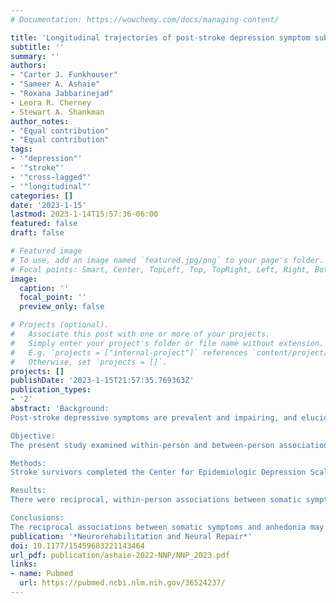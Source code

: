 ```yaml
---
# Documentation: https://wowchemy.com/docs/managing-content/

title: 'Longitudinal trajectories of post-stroke depression symptom subgroups'
subtitle: ''
summary: ''
authors:
- "Carter J. Funkhouser"
- "Sameer A. Ashaie"
- "Roxana Jabbarinejad"
- Leora R. Cherney
- Stewart A. Shankman
author_notes:
- "Equal contribution"
- "Equal contribution"
tags:
- '"depression"'
- '"stroke"'
- '"cross-lagged"'
- '"longitudinal"'
categories: []
date: '2023-1-15'
lastmod: 2023-1-14T15:57:36-06:00
featured: false
draft: false

# Featured image
# To use, add an image named `featured.jpg/png` to your page's folder.
# Focal points: Smart, Center, TopLeft, Top, TopRight, Left, Right, BottomLeft, Bottom, BottomRight.
image:
  caption: ''
  focal_point: ''
  preview_only: false

# Projects (optional).
#   Associate this post with one or more of your projects.
#   Simply enter your project's folder or file name without extension.
#   E.g. `projects = ["internal-project"]` references `content/project/deep-learning/index.md`.
#   Otherwise, set `projects = []`.
projects: []
publishDate: '2023-1-15T21:57:35.769363Z'
publication_types:
- '2'
abstract: 'Background:
Post-stroke depressive symptoms are prevalent and impairing, and elucidating their course and risk factors is critical for reducing their public health burden. Previous studies have examined the course of post-stroke depression, but distinct depressive symptom dimensions (eg, somatic symptoms, negative affect [eg, sadness], anhedonia [eg, loss of interest]) may vary differently over time.

Objective:
The present study examined within-person and between-person associations between depressive symptom dimensions across 3 timepoints in the year following discharge from in-patient rehabilitation hospitals, as well as the impact of multiple clinical variables (eg, aphasia).

Methods:
Stroke survivors completed the Center for Epidemiologic Depression Scale (CES-D) at discharge from post-stroke rehabilitation (“T1”) and at 3-month (“T2”) and 12-month (“T3”) follow-ups. Scores on previously identified CES-D subscales (somatic symptoms, anhedonia, and negative affect) were calculated at each timepoint. Random intercept cross-lagged panel model analysis examined associations between symptom dimensions while disaggregating within-person and between-person effects.

Results:
There were reciprocal, within-person associations between somatic symptoms and anhedonia from T1 to T2 and from T2 to T3. Neither dimension was predictive of, or predicted by negative affect.

Conclusions:
The reciprocal associations between somatic symptoms and anhedonia may reflect a “vicious cycle,” and suggest these 2 symptom dimensions may be useful indicators of risk and/or intervention targets. Regularly assessing depression symptoms starting during inpatient rehabilitation may help identify stroke survivors at risk for depression symptoms and facilitate early intervention.'
publication: '*Neurorehabilitation and Neural Repair*'
doi: 10.1177/15459683221143464
url_pdf: publication/ashaie-2022-NNP/NNP_2023.pdf
links: 
- name: Pubmed
  url: https://pubmed.ncbi.nlm.nih.gov/36524237/
---
```

